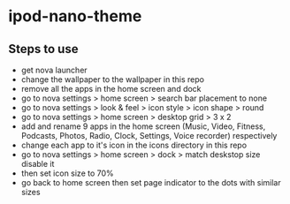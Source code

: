 # ipod-nano-theme
## Steps to use
- get nova launcher
- change the wallpaper to the wallpaper in this repo
- remove all the apps in the home screen and dock
- go to nova settings > home screen > search bar placement to none
- go to nova settings > look & feel > icon style > icon shape > round
- go to nova settings > home screen > desktop grid > 3 x 2
- add and rename 9 apps in the home screen (Music, Video, Fitness, Podcasts, Photos, Radio, Clock, Settings, Voice recorder) respectively
- change each app to it's icon in the icons directory in this repo
- go to nova settings > home screen > dock > match deskstop size disable it
- then set icon size to 70%
- go back to home screen then set page indicator to the dots with similar sizes
